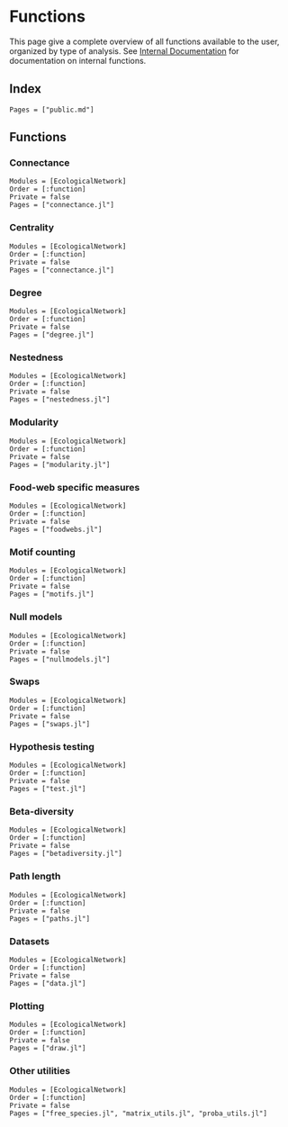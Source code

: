 # Functions

This page give a complete overview of all functions available to the user,
organized by type of analysis. See [Internal Documentation](@ref) for
documentation on internal functions.

## Index

~~~@index
Pages = ["public.md"]
~~~

## Functions

### Connectance

~~~@autodocs
Modules = [EcologicalNetwork]
Order = [:function]
Private = false
Pages = ["connectance.jl"]
~~~

### Centrality

~~~@autodocs
Modules = [EcologicalNetwork]
Order = [:function]
Private = false
Pages = ["connectance.jl"]
~~~

### Degree

~~~@autodocs
Modules = [EcologicalNetwork]
Order = [:function]
Private = false
Pages = ["degree.jl"]
~~~

### Nestedness

~~~@autodocs
Modules = [EcologicalNetwork]
Order = [:function]
Private = false
Pages = ["nestedness.jl"]
~~~

### Modularity

~~~@autodocs
Modules = [EcologicalNetwork]
Order = [:function]
Private = false
Pages = ["modularity.jl"]
~~~

### Food-web specific measures

~~~@autodocs
Modules = [EcologicalNetwork]
Order = [:function]
Private = false
Pages = ["foodwebs.jl"]
~~~

### Motif counting

~~~@autodocs
Modules = [EcologicalNetwork]
Order = [:function]
Private = false
Pages = ["motifs.jl"]
~~~

### Null models

~~~@autodocs
Modules = [EcologicalNetwork]
Order = [:function]
Private = false
Pages = ["nullmodels.jl"]
~~~

### Swaps

~~~@autodocs
Modules = [EcologicalNetwork]
Order = [:function]
Private = false
Pages = ["swaps.jl"]
~~~

### Hypothesis testing

~~~@autodocs
Modules = [EcologicalNetwork]
Order = [:function]
Private = false
Pages = ["test.jl"]
~~~

### Beta-diversity

~~~@autodocs
Modules = [EcologicalNetwork]
Order = [:function]
Private = false
Pages = ["betadiversity.jl"]
~~~

### Path length

~~~@autodocs
Modules = [EcologicalNetwork]
Order = [:function]
Private = false
Pages = ["paths.jl"]
~~~

### Datasets

~~~@autodocs
Modules = [EcologicalNetwork]
Order = [:function]
Private = false
Pages = ["data.jl"]
~~~

### Plotting

~~~@autodocs
Modules = [EcologicalNetwork]
Order = [:function]
Private = false
Pages = ["draw.jl"]
~~~

### Other utilities

~~~@autodocs
Modules = [EcologicalNetwork]
Order = [:function]
Private = false
Pages = ["free_species.jl", "matrix_utils.jl", "proba_utils.jl"]
~~~
